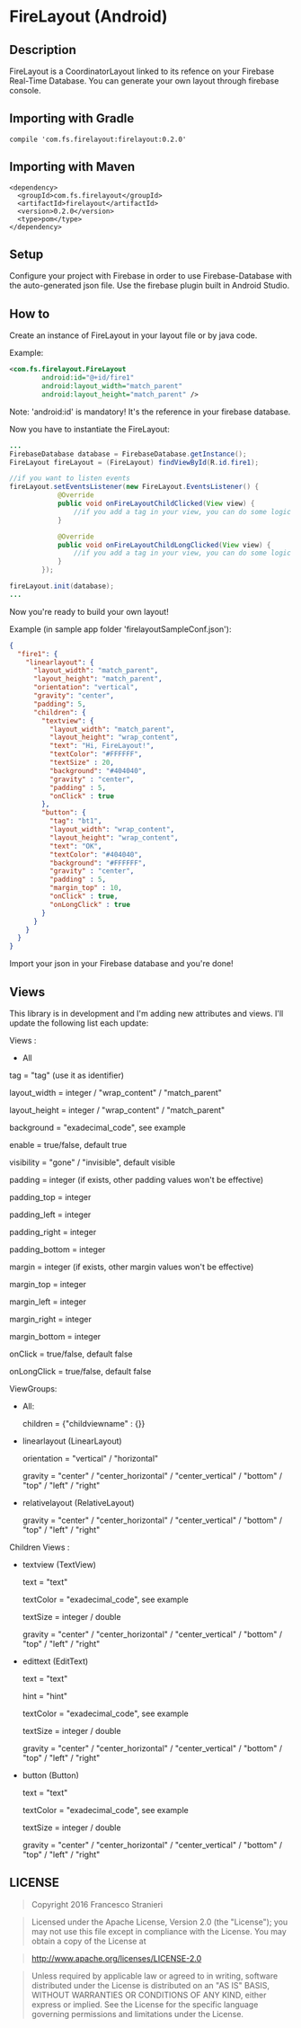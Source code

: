 # FireLayout (Android)

## Description
FireLayout is a CoordinatorLayout linked to its refence on your Firebase Real-Time Database. You can generate your own layout through firebase console.

## Importing with Gradle
```
compile 'com.fs.firelayout:firelayout:0.2.0'
```

## Importing with Maven
```maven
<dependency>
  <groupId>com.fs.firelayout</groupId>
  <artifactId>firelayout</artifactId>
  <version>0.2.0</version>
  <type>pom</type>
</dependency>
```
## Setup
Configure your project with Firebase in order to use Firebase-Database with the auto-generated json file. Use the firebase plugin built in Android Studio.

## How to
Create an instance of FireLayout in your layout file or by java code.

Example:
```xml
<com.fs.firelayout.FireLayout
        android:id="@+id/fire1"
        android:layout_width="match_parent"
        android:layout_height="match_parent" />     
```       
Note: 'android:id' is mandatory! It's the reference in your firebase database.

Now you have to instantiate the FireLayout:
```java
...
FirebaseDatabase database = FirebaseDatabase.getInstance();
FireLayout fireLayout = (FireLayout) findViewById(R.id.fire1);

//if you want to listen events
fireLayout.setEventsListener(new FireLayout.EventsListener() {
            @Override
            public void onFireLayoutChildClicked(View view) {
                //if you add a tag in your view, you can do some logic to identify the view
            }

            @Override
            public void onFireLayoutChildLongClicked(View view) {
                //if you add a tag in your view, you can do some logic to identify the view
            }
        });

fireLayout.init(database);
...
```
Now you're ready to build your own layout! 

Example (in sample app folder 'firelayoutSampleConf.json'):

```json
{
  "fire1": {
    "linearlayout": {
      "layout_width": "match_parent",
      "layout_height": "match_parent",
      "orientation": "vertical",
      "gravity": "center",
      "padding": 5,
      "children": {
        "textview": {
          "layout_width": "match_parent",
          "layout_height": "wrap_content",
          "text": "Hi, FireLayout!",
          "textColor": "#FFFFFF",
          "textSize" : 20,
          "background": "#404040",
          "gravity" : "center",
          "padding" : 5,
          "onClick" : true
        },
        "button": {
          "tag": "bt1",
          "layout_width": "wrap_content",
          "layout_height": "wrap_content",
          "text": "OK",
          "textColor": "#404040",
          "background": "#FFFFFF",
          "gravity" : "center",
          "padding" : 5,
          "margin_top" : 10,
          "onClick" : true,
          "onLongClick" : true
        }
      }
    }
  }
}
```
Import your json in your Firebase database and you're done!

## Views
This library is in development and I'm adding new attributes and views. I'll update the following list each update:

Views : 

- All  

tag = "tag" (use it as identifier)

layout_width = integer / "wrap_content" / "match_parent" 

layout_height = integer / "wrap_content" / "match_parent" 

background = "exadecimal_code", see example 

enable = true/false, default true 

visibility = "gone" / "invisible", default visible 

padding = integer (if exists, other padding values won't be effective)

padding_top = integer 

padding_left = integer 

padding_right = integer 

padding_bottom = integer 

margin = integer (if exists, other margin values won't be effective)

margin_top = integer 

margin_left = integer 

margin_right = integer 

margin_bottom = integer

onClick = true/false, default false

onLongClick = true/false, default false

ViewGroups: 

- All:

  children = {"childviewname" : {}}

- linearlayout (LinearLayout) 

  orientation = "vertical" / "horizontal"
  
  gravity = "center" / "center_horizontal" / "center_vertical" / "bottom" / "top" / "left" / "right"

- relativelayout (RelativeLayout) 

  gravity = "center" / "center_horizontal" / "center_vertical" / "bottom" / "top" / "left" / "right"
  
Children Views :

- textview (TextView) 

  text = "text"
  
  textColor = "exadecimal_code", see example
  
  textSize = integer / double
  
  gravity = "center" / "center_horizontal" / "center_vertical" / "bottom" / "top" / "left" / "right"
  
- edittext (EditText) 

  text = "text"
  
  hint = "hint"
  
  textColor = "exadecimal_code", see example
  
  textSize = integer / double
  
  gravity = "center" / "center_horizontal" / "center_vertical" / "bottom" / "top" / "left" / "right"
  
- button (Button) 

  text = "text"
  
  textColor = "exadecimal_code", see example
  
  textSize = integer / double
  
  gravity = "center" / "center_horizontal" / "center_vertical" / "bottom" / "top" / "left" / "right"

## LICENSE

> Copyright 2016 Francesco Stranieri

> Licensed under the Apache License, Version 2.0 (the "License");
> you may not use this file except in compliance with the License.
> You may obtain a copy of the License at

>    http://www.apache.org/licenses/LICENSE-2.0

> Unless required by applicable law or agreed to in writing, software
> distributed under the License is distributed on an "AS IS" BASIS,
> WITHOUT WARRANTIES OR CONDITIONS OF ANY KIND, either express or implied.
> See the License for the specific language governing permissions and
> limitations under the License.
